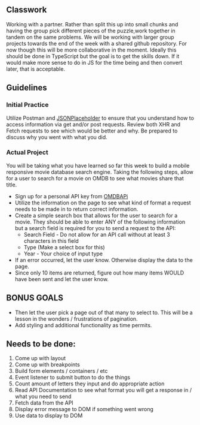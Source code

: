 ## Classwork

Working with a partner. Rather than split this up into small chunks and having the group pick different pieces of the puzzle,work together in tandem on the same problems. We will be working with larger group projects towards the end of the week with a shared github repository. For now though this will be more collaborative in the moment. Ideally this should be done in TypeScript but the goal is to get the skills down. If it would make more sense to do in JS for the time being and then convert later, that is acceptable.

## Guidelines

### Initial Practice

Utilize Postman and [JSONPlaceholder](https://jsonplaceholder.typicode.com/) to ensure that you understand how to access information via get and/or post requests. Review both XHR and Fetch requests to see which would be better and why. Be prepared to discuss why you went with what you did.

### Actual Project

You will be taking what you have learned so far this week to build a mobile responsive movie database search engine. Taking the following steps, allow for a user to search for a movie on OMDB to see what movies share that title. 

* Sign up for a personal API key from [OMDBAPi](http://www.omdbapi.com/)
* Utilize the information on the page to see what kind of format a request needs to be made in to return correct information.
* Create a simple search box that allows for the user to search for a movie. They should be able to enter ANY of the following information but a search field is required for you to send a request to the API:
    * Search Field - Do not allow for an API call without at least 3 characters in this field
    * Type (Make a select box for this)
    * Year - Your choice of input type
* If an error occurred, let the user know. Otherwise display the data to the page.
* Since only 10 items are returned, figure out how many items WOULD have been sent and let the user know. 

## BONUS GOALS
* Then let the user pick a page out of that many to select to. This will be a lesson in the wonders / frustrations of pagination.
* Add styling and additional functionality as time permits.

## Needs to be done:

1. Come up with layout
2. Come up with breakpoints
3. Build form elements / containers / etc
4. Event listener to submit button to do the things
5. Count amount of letters they input and do appropriate action
6. Read API Documentation to see what format you will get a response in / what you need to send
7. Fetch data from the API
8. Display error message to DOM if something went wrong
9. Use data to display to DOM